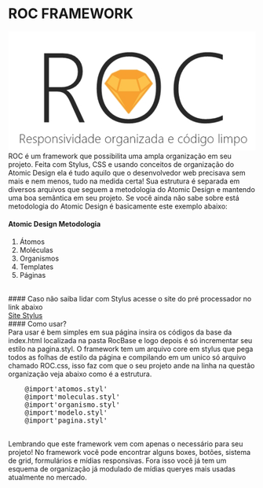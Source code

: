 # ROC FRAMEWORK<br>
![ROC LOGO](logo.jpg)<br>
ROC é um framework que possibilita uma ampla organização em seu projeto. Feita com Stylus, CSS e usando conceitos de organização do Atomic Design ela é tudo aquilo que o desenvolvedor web precisava sem mais e nem menos, tudo na medida certa! Sua estrutura é separada em diversos arquivos que seguem a metodologia do Atomic Design e mantendo uma boa semântica em seu projeto. Se você ainda não sabe sobre está metodologia do Atomic Design é basicamente este exemplo abaixo:
<br>

#### Atomic Design Metodologia
<ol>
    <li>Átomos</li>
    <li>Moléculas</li>
    <li>Organismos</li>
    <li>Templates</li>
    <li>Páginas</li>
</ol><br>
#### Caso não saiba lidar com Stylus acesse o site do pré processador no link abaixo<br>
<a href="http://stylus-lang.com/" name="site stylus" tiltle="Link site stylus">Site Stylus</a><br>
#### Como usar?
<br>
Para usar é bem simples em sua página insira os códigos da base da index.html localizada na pasta RocBase e logo depois é só incrementar seu estilo na pagina.styl. O framework tem um arquivo core em stylus que pega todos as folhas de estilo da página e compilando em um unico só arquivo chamado ROC.css, isso faz com que o seu projeto ande na linha na questão organização veja abaixo como é a estrutura.
<br>
<pre>
    @import'atomos.styl'
    @import'moleculas.styl'
    @import'organismo.styl'
    @import'modelo.styl'
    @import'pagina.styl'
</pre>
<br>
Lembrando que este framework vem com apenas o necessário para seu projeto! No framework você pode encontrar alguns boxes, botões, sistema de grid, formulários e mídias responsivas. Fora isso você já tem um esquema de organização já modulado de mídias queryes mais usadas atualmente no mercado.    

